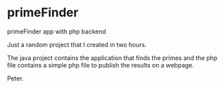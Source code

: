 # primeFinder
primeFinder app with php backend

Just a random project that I created in two hours.

The java project contains the application that finds the primes and the php file contains a simple php file to publish the results
on a webpage.

Peter.
